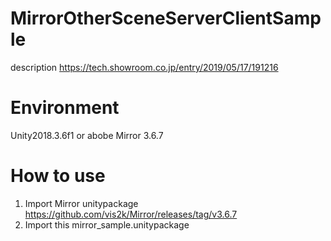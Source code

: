# MirrorOtherSceneServerClientSample
description 
https://tech.showroom.co.jp/entry/2019/05/17/191216

# Environment
Unity2018.3.6f1 or abobe
Mirror 3.6.7

# How to use
1. Import Mirror unitypackage https://github.com/vis2k/Mirror/releases/tag/v3.6.7
2. Import this mirror_sample.unitypackage

